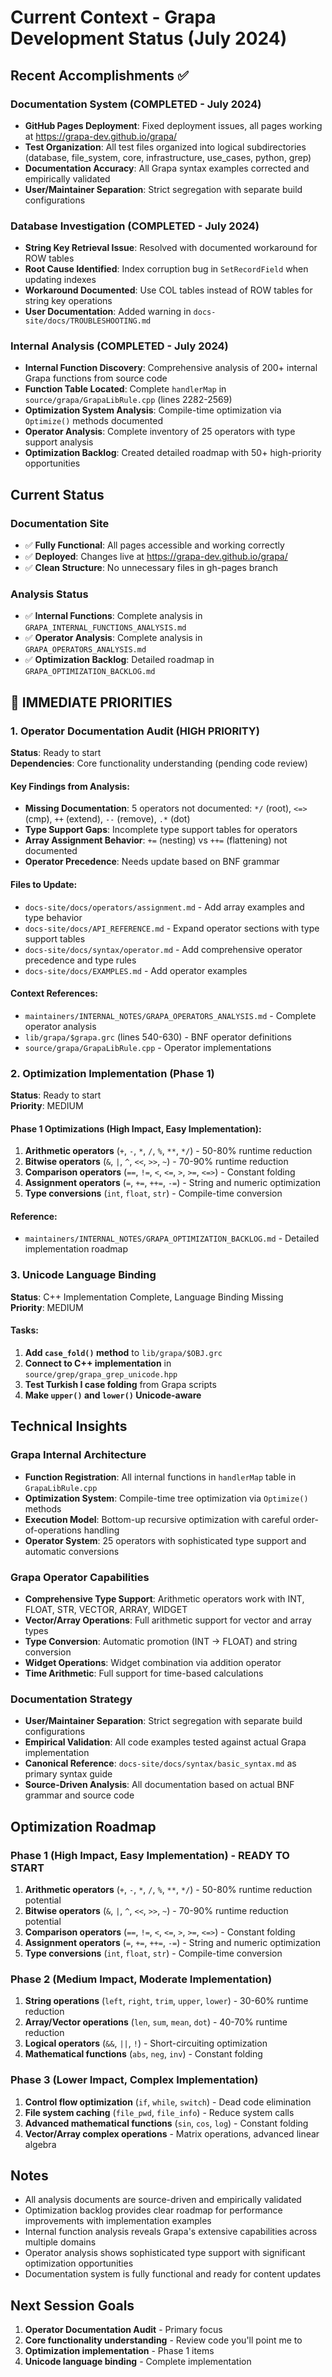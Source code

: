 # Current Context - Grapa Development Status (July 2024)

## Recent Accomplishments ✅

### Documentation System (COMPLETED - July 2024)
- **GitHub Pages Deployment**: Fixed deployment issues, all pages working at https://grapa-dev.github.io/grapa/
- **Test Organization**: All test files organized into logical subdirectories (database, file_system, core, infrastructure, use_cases, python, grep)
- **Documentation Accuracy**: All Grapa syntax examples corrected and empirically validated
- **User/Maintainer Separation**: Strict segregation with separate build configurations

### Database Investigation (COMPLETED - July 2024)
- **String Key Retrieval Issue**: Resolved with documented workaround for ROW tables
- **Root Cause Identified**: Index corruption bug in `SetRecordField` when updating indexes
- **Workaround Documented**: Use COL tables instead of ROW tables for string key operations
- **User Documentation**: Added warning in `docs-site/docs/TROUBLESHOOTING.md`

### Internal Analysis (COMPLETED - July 2024)
- **Internal Function Discovery**: Comprehensive analysis of 200+ internal Grapa functions from source code
- **Function Table Located**: Complete `handlerMap` in `source/grapa/GrapaLibRule.cpp` (lines 2282-2569)
- **Optimization System Analysis**: Compile-time optimization via `Optimize()` methods documented
- **Operator Analysis**: Complete inventory of 25 operators with type support analysis
- **Optimization Backlog**: Created detailed roadmap with 50+ high-priority opportunities

## Current Status

### Documentation Site
- ✅ **Fully Functional**: All pages accessible and working correctly
- ✅ **Deployed**: Changes live at https://grapa-dev.github.io/grapa/
- ✅ **Clean Structure**: No unnecessary files in gh-pages branch

### Analysis Status
- ✅ **Internal Functions**: Complete analysis in `GRAPA_INTERNAL_FUNCTIONS_ANALYSIS.md`
- ✅ **Operator Analysis**: Complete analysis in `GRAPA_OPERATORS_ANALYSIS.md`
- ✅ **Optimization Backlog**: Detailed roadmap in `GRAPA_OPTIMIZATION_BACKLOG.md`

## 🎯 **IMMEDIATE PRIORITIES**

### 1. **Operator Documentation Audit** (HIGH PRIORITY)
**Status**: Ready to start  
**Dependencies**: Core functionality understanding (pending code review)

#### Key Findings from Analysis:
- **Missing Documentation**: 5 operators not documented: `*/` (root), `<=>` (cmp), `++` (extend), `--` (remove), `.*` (dot)
- **Type Support Gaps**: Incomplete type support tables for operators
- **Array Assignment Behavior**: `+=` (nesting) vs `++=` (flattening) not documented
- **Operator Precedence**: Needs update based on BNF grammar

#### Files to Update:
- `docs-site/docs/operators/assignment.md` - Add array examples and type behavior
- `docs-site/docs/API_REFERENCE.md` - Expand operator sections with type support tables
- `docs-site/docs/syntax/operator.md` - Add comprehensive operator precedence and type rules
- `docs-site/docs/EXAMPLES.md` - Add operator examples

#### Context References:
- `maintainers/INTERNAL_NOTES/GRAPA_OPERATORS_ANALYSIS.md` - Complete operator analysis
- `lib/grapa/$grapa.grc` (lines 540-630) - BNF operator definitions
- `source/grapa/GrapaLibRule.cpp` - Operator implementations

### 2. **Optimization Implementation** (Phase 1)
**Status**: Ready to start  
**Priority**: MEDIUM

#### Phase 1 Optimizations (High Impact, Easy Implementation):
1. **Arithmetic operators** (`+`, `-`, `*`, `/`, `%`, `**`, `*/`) - 50-80% runtime reduction
2. **Bitwise operators** (`&`, `|`, `^`, `<<`, `>>`, `~`) - 70-90% runtime reduction
3. **Comparison operators** (`==`, `!=`, `<`, `<=`, `>`, `>=`, `<=>`) - Constant folding
4. **Assignment operators** (`=`, `+=`, `++=`, `-=`) - String and numeric optimization
5. **Type conversions** (`int`, `float`, `str`) - Compile-time conversion

#### Reference:
- `maintainers/INTERNAL_NOTES/GRAPA_OPTIMIZATION_BACKLOG.md` - Detailed implementation roadmap

### 3. **Unicode Language Binding**
**Status**: C++ Implementation Complete, Language Binding Missing  
**Priority**: MEDIUM  

#### Tasks:
1. **Add `case_fold()` method** to `lib/grapa/$OBJ.grc`
2. **Connect to C++ implementation** in `source/grep/grapa_grep_unicode.hpp`
3. **Test Turkish I case folding** from Grapa scripts
4. **Make `upper()` and `lower()` Unicode-aware**

## Technical Insights

### Grapa Internal Architecture
- **Function Registration**: All internal functions in `handlerMap` table in `GrapaLibRule.cpp`
- **Optimization System**: Compile-time tree optimization via `Optimize()` methods
- **Execution Model**: Bottom-up recursive optimization with careful order-of-operations handling
- **Operator System**: 25 operators with sophisticated type support and automatic conversions

### Grapa Operator Capabilities
- **Comprehensive Type Support**: Arithmetic operators work with INT, FLOAT, STR, VECTOR, ARRAY, WIDGET
- **Vector/Array Operations**: Full arithmetic support for vector and array types
- **Type Conversion**: Automatic promotion (INT → FLOAT) and string conversion
- **Widget Operations**: Widget combination via addition operator
- **Time Arithmetic**: Full support for time-based calculations

### Documentation Strategy
- **User/Maintainer Separation**: Strict segregation with separate build configurations
- **Empirical Validation**: All code examples tested against actual Grapa implementation
- **Canonical Reference**: `docs-site/docs/syntax/basic_syntax.md` as primary syntax guide
- **Source-Driven Analysis**: All documentation based on actual BNF grammar and source code

## Optimization Roadmap

### Phase 1 (High Impact, Easy Implementation) - READY TO START
1. **Arithmetic operators** (`+`, `-`, `*`, `/`, `%`, `**`, `*/`) - 50-80% runtime reduction potential
2. **Bitwise operators** (`&`, `|`, `^`, `<<`, `>>`, `~`) - 70-90% runtime reduction potential
3. **Comparison operators** (`==`, `!=`, `<`, `<=`, `>`, `>=`, `<=>`) - Constant folding
4. **Assignment operators** (`=`, `+=`, `++=`, `-=`) - String and numeric optimization
5. **Type conversions** (`int`, `float`, `str`) - Compile-time conversion

### Phase 2 (Medium Impact, Moderate Implementation)
1. **String operations** (`left`, `right`, `trim`, `upper`, `lower`) - 30-60% runtime reduction
2. **Array/Vector operations** (`len`, `sum`, `mean`, `dot`) - 40-70% runtime reduction
3. **Logical operators** (`&&`, `||`, `!`) - Short-circuiting optimization
4. **Mathematical functions** (`abs`, `neg`, `inv`) - Constant folding

### Phase 3 (Lower Impact, Complex Implementation)
1. **Control flow optimization** (`if`, `while`, `switch`) - Dead code elimination
2. **File system caching** (`file_pwd`, `file_info`) - Reduce system calls
3. **Advanced mathematical functions** (`sin`, `cos`, `log`) - Constant folding
4. **Vector/Array complex operations** - Matrix operations, advanced linear algebra

## Notes
- All analysis documents are source-driven and empirically validated
- Optimization backlog provides clear roadmap for performance improvements with implementation examples
- Internal function analysis reveals Grapa's extensive capabilities across multiple domains
- Operator analysis shows sophisticated type support with significant optimization opportunities
- Documentation system is fully functional and ready for content updates

## Next Session Goals
1. **Operator Documentation Audit** - Primary focus
2. **Core functionality understanding** - Review code you'll point me to
3. **Optimization implementation** - Phase 1 items
4. **Unicode language binding** - Complete implementation 